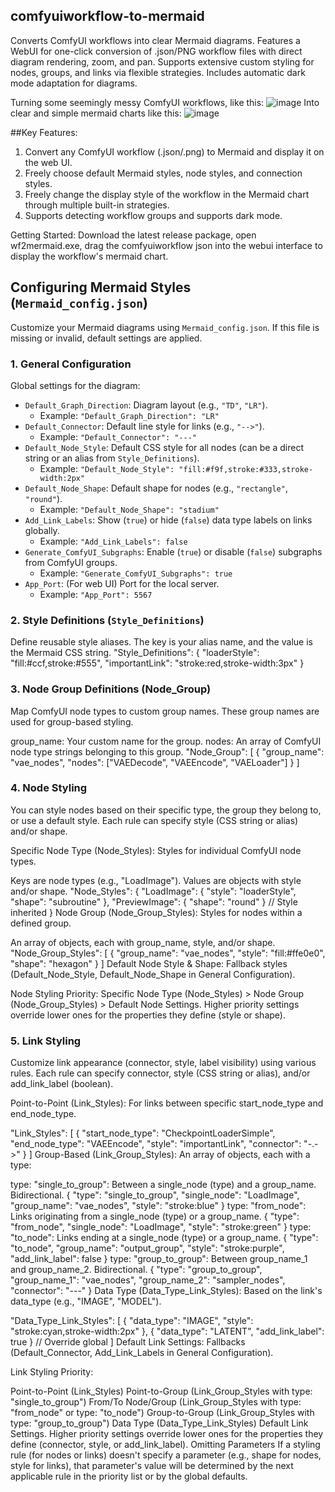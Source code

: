 ## comfyuiworkflow-to-mermaid
Converts ComfyUI workflows into clear Mermaid diagrams. Features a WebUI for one-click conversion of .json/PNG workflow files with direct diagram rendering, zoom, and pan. Supports extensive custom styling for nodes, groups, and links via flexible strategies. Includes automatic dark mode adaptation for diagrams.

Turning some seemingly messy ComfyUI workflows, like this:
![image](https://github.com/user-attachments/assets/2a5960e1-c8fe-4c99-9027-0e1c31df6fc2)
Into clear and simple mermaid charts like this:
![image](https://github.com/user-attachments/assets/d72edaa4-15c2-498b-9d55-f0e026e3f0d7)

##Key Features:
1. Convert any ComfyUI workflow (.json/.png) to Mermaid and display it on the web UI.
2. Freely choose default Mermaid styles, node styles, and connection styles.
3. Freely change the display style of the workflow in the Mermaid chart through multiple built-in strategies.
4. Supports detecting workflow groups and supports dark mode.

Getting Started:
Download the latest release package, open wf2mermaid.exe, drag the comfyuiworkflow json into the webui interface to display the workflow's mermaid chart.
## Configuring Mermaid Styles (`Mermaid_config.json`)
Customize your Mermaid diagrams using `Mermaid_config.json`. If this file is missing or invalid, default settings are applied.
### 1. General Configuration
Global settings for the diagram:
*   `Default_Graph_Direction`: Diagram layout (e.g., `"TD"`, `"LR"`).
    *   Example: `"Default_Graph_Direction": "LR"`
*   `Default_Connector`: Default line style for links (e.g., `"-->"`).
    *   Example: `"Default_Connector": "---"`
*   `Default_Node_Style`: Default CSS style for all nodes (can be a direct string or an alias from `Style_Definitions`).
    *   Example: `"Default_Node_Style": "fill:#f9f,stroke:#333,stroke-width:2px"`
*   `Default_Node_Shape`: Default shape for nodes (e.g., `"rectangle"`, `"round"`).
    *   Example: `"Default_Node_Shape": "stadium"`
*   `Add_Link_Labels`: Show (`true`) or hide (`false`) data type labels on links globally.
    *   Example: `"Add_Link_Labels": false`
*   `Generate_ComfyUI_Subgraphs`: Enable (`true`) or disable (`false`) subgraphs from ComfyUI groups.
    *   Example: `"Generate_ComfyUI_Subgraphs": true`
*   `App_Port`: (For web UI) Port for the local server.
    *   Example: `"App_Port": 5567`
### 2. Style Definitions (`Style_Definitions`)
Define reusable style aliases. The key is your alias name, and the value is the Mermaid CSS string.
<JSON>
"Style_Definitions": {
  "loaderStyle": "fill:#ccf,stroke:#555",
  "importantLink": "stroke:red,stroke-width:3px"
}

### 3. Node Group Definitions (Node_Group)
Map ComfyUI node types to custom group names. These group names are used for group-based styling.

group_name: Your custom name for the group.
nodes: An array of ComfyUI node type strings belonging to this group.
<JSON>
"Node_Group": [
  {
    "group_name": "vae_nodes",
    "nodes": ["VAEDecode", "VAEEncode", "VAELoader"]
  }
]
### 4. Node Styling
You can style nodes based on their specific type, the group they belong to, or use a default style. Each rule can specify style (CSS string or alias) and/or shape.

Specific Node Type (Node_Styles): Styles for individual ComfyUI node types.

Keys are node types (e.g., "LoadImage"). Values are objects with style and/or shape.
<JSON>
"Node_Styles": {
  "LoadImage": { "style": "loaderStyle", "shape": "subroutine" },
  "PreviewImage": { "shape": "round" } // Style inherited
}
Node Group (Node_Group_Styles): Styles for nodes within a defined group.

An array of objects, each with group_name, style, and/or shape.
<JSON>
"Node_Group_Styles": [
  { "group_name": "vae_nodes", "style": "fill:#ffe0e0", "shape": "hexagon" }
]
Default Node Style & Shape: Fallback styles (Default_Node_Style, Default_Node_Shape in General Configuration).

Node Styling Priority:
Specific Node Type (Node_Styles) > Node Group (Node_Group_Styles) > Default Node Settings.
Higher priority settings override lower ones for the properties they define (style or shape).

### 5. Link Styling
Customize link appearance (connector, style, label visibility) using various rules. Each rule can specify connector, style (CSS string or alias), and/or add_link_label (boolean).

Point-to-Point (Link_Styles): For links between specific start_node_type and end_node_type.

<JSON>
"Link_Styles": [
  {
    "start_node_type": "CheckpointLoaderSimple",
    "end_node_type": "VAEEncode",
    "style": "importantLink",
    "connector": "-.->"
  }
]
Group-Based (Link_Group_Styles): An array of objects, each with a type:

type: "single_to_group": Between a single_node (type) and a group_name. Bidirectional.
<JSON>
{ "type": "single_to_group", "single_node": "LoadImage", "group_name": "vae_nodes", "style": "stroke:blue" }
type: "from_node": Links originating from a single_node (type) or a group_name.
<JSON>
{ "type": "from_node", "single_node": "LoadImage", "style": "stroke:green" }
type: "to_node": Links ending at a single_node (type) or a group_name.
<JSON>
{ "type": "to_node", "group_name": "output_group", "style": "stroke:purple", "add_link_label": false }
type: "group_to_group": Between group_name_1 and group_name_2. Bidirectional.
<JSON>
{ "type": "group_to_group", "group_name_1": "vae_nodes", "group_name_2": "sampler_nodes", "connector": "---" }
Data Type (Data_Type_Link_Styles): Based on the link's data_type (e.g., "IMAGE", "MODEL").

<JSON>
"Data_Type_Link_Styles": [
  { "data_type": "IMAGE", "style": "stroke:cyan,stroke-width:2px" },
  { "data_type": "LATENT", "add_link_label": true } // Override global
]
Default Link Settings: Fallbacks (Default_Connector, Add_Link_Labels in General Configuration).

Link Styling Priority:

Point-to-Point (Link_Styles)
Point-to-Group (Link_Group_Styles with type: "single_to_group")
From/To Node/Group (Link_Group_Styles with type: "from_node" or type: "to_node")
Group-to-Group (Link_Group_Styles with type: "group_to_group")
Data Type (Data_Type_Link_Styles)
Default Link Settings. Higher priority settings override lower ones for the properties they define (connector, style, or add_link_label).
Omitting Parameters
If a styling rule (for nodes or links) doesn't specify a parameter (e.g., shape for nodes, style for links), that parameter's value will be determined by the next applicable rule in the priority list or by the global defaults.
